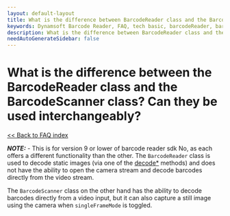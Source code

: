 ```yaml
---
layout: default-layout
title: What is the difference between BarcodeReader class and the BarcodeScanner class? Can they be used interchangeably?
keywords: Dynamsoft Barcode Reader, FAQ, tech basic, barcodeReader, barcodeScanner
description: What is the difference between BarcodeReader class and the BarcodeScanner class? Can they be used interchangeably?
needAutoGenerateSidebar: false
---
```


# What is the difference between the BarcodeReader class and the BarcodeScanner class? Can they be used interchangeably?

[<< Back to FAQ index](index.md)

**_NOTE:_** - This  is for version 9 or lower of barcode reader sdk
No, as each offers a different functionality than the other. The `BarcodeReader` class is used to decode static images (via one of the [decode\*](https://www.dynamsoft.com/barcode-reader/docs/web/programming/javascript/api-reference/BarcodeReader.html#decode-barcodes) methods) and does not have the ability to open the camera stream and decode barcodes directly from the video stream. 

The `BarcodeScanner` class on the other hand has the ability to decode barcodes directly from a video input, but it can also capture a still image using the camera when `singleFrameMode` is toggled.
